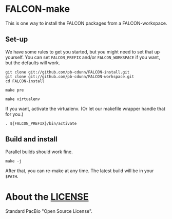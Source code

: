 # FALCON-make
This is one way to install the FALCON packages from a FALCON-workspace.

## Set-up
We have some rules to get you started, but you might need to set that up yourself.
You can set `FALCON_PREFIX` and/or `FALCON_WORKSPACE` if you want, but the defaults will work.
```
git clone git://github.com/pb-cdunn/FALCON-install.git
git clone git://github.com/pb-cdunn/FALCON-workspace.git
cd FALCON-install

make pre

make virtualenv
```
If you want, activate the virtualenv. (Or let our makefile wrapper handle that for you.)
```
. ${FALCON_PREFIX}/bin/activate
```
## Build and install
Parallel builds should work fine.
```
make -j
```
After that, you can re-make at any time. The latest build will be in your `$PATH`.

# About the [LICENSE](LICENSE)
Standard PacBio "Open Source License".
